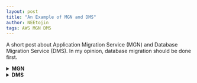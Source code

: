 ```yaml
---
layout: post
title: "An Example of MGN and DMS"
author: NEEtojin
tags: AWS MGN DMS
---
```


A short post about Application Migration Service (MGN) and Database Migration Service (DMS). In my opinion, database migration should be done first.

<details>
<summary><b>MGN</b></summary>

|Status|Todo|Region|Service|
|---|---|---|---|
|Not ready|install replication agent|Source|EC2|
|Ready for testing|launch test instances|Target|MGN|
|Test in progress|test something|Target||
|Ready for cutover|launch cutover instances|Target|MGN|
|Cutover in progress|test something again|Target||
|Cutover complete||||
</details>

<details>
<summary><b>DMS</b></summary>

1. (Create replication instance ?)
1. Create endpoints, both source and target. (*EC2: Server name = DNS name)
1. Create task
</details>

